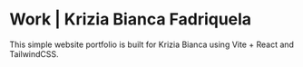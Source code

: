 # Work | Krizia Bianca Fadriquela

This simple website portfolio is built for Krizia Bianca using Vite + React and TailwindCSS.

